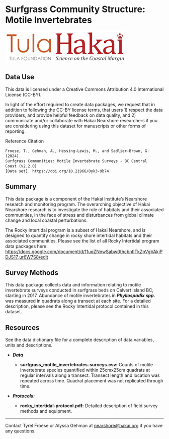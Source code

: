 # Surfgrass Community Structure: Motile Invertebrates

<div float="left">
<img src=docs/logos/tula-logo.png />
<img src=docs/logos/hakai-logo.png />
</div>

## Data Use

This data is licensed under a Creative Commons Attribution 4.0 International License (CC-BY).

In light of the effort required to create data packages, we request that in addition to following the CC-BY license terms, that users 1) respect the data providers, and provide helpful feedback on data quality, and 2) communicate and/or collaborate with Hakai Nearshore researchers if you are considering using this dataset for manuscripts or other forms of reporting.

Reference Citation
```
Froese, T., Gehman, A., Hessing-Lewis, M., and Sadlier-Brown, G. (2024). 
Surfgrass Communities: Motile Invertebrate Surveys - BC Central Coast (v2.2.0) 
[Data set]. https://doi.org/10.21966/0yk3-9b74
```

## Summary

This data package is a component of the Hakai Institute’s Nearshore research and monitoring program. The overarching objective of Hakai Nearshore research is to investigate the role of habitats and their associated communities, in the face of stress and disturbances from global climate change and local coastal perturbations. 

The Rocky Intertidal program is a subset of Hakai Nearshore, and is designed to quantify change in rocky shore intertidal habitats and their associated communities. Please see the list of all Rocky Intertidal program data packages here: 
https://docs.google.com/document/d/11uqZNnwSabw0thcbntlTkZpVgVAkjPDJS17_ur6W7S8/edit

## Survey Methods

This data package collects data and information relating to motile invertebrate surveys 
conducted in surfgrass beds on Calvert Island BC, starting in 2017. Abundance of motile invertebrates in ***Phyllospadix spp.*** was measured in quadrats along a transect at each site. For a detailed description, please see the Rocky Intertidal protocol contained in this dataset.

## Resources

See the data dictionary file for a complete description of data variables, units and descriptions.

- ***Data*** 
	- **surfgrass_motile_invertebrates-surveys.csv:** Counts of motile invertebrate species quantified within 25cmx25cm quadrats at regular intervals along a transect. Transect length and location was repeated across time. Quadrat placement was not replicated through time.

- ***Protocols:***
	- **rocky_intertidal-protocol.pdf:** Detailed description of field survey methods and equipment. 

---
Contact Tyrel Froese or Alyssa Gehman at nearshore@hakai.org if you have any 
questions.
